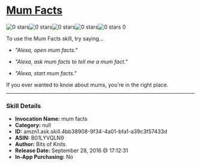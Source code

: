 # [Mum Facts](http://alexa.amazon.com/#skills/amzn1.ask.skill.4bb38908-9f34-4a01-bfa1-a39c3f57433d)
![0 stars](../../images/ic_star_border_black_18dp_1x.png)![0 stars](../../images/ic_star_border_black_18dp_1x.png)![0 stars](../../images/ic_star_border_black_18dp_1x.png)![0 stars](../../images/ic_star_border_black_18dp_1x.png)![0 stars](../../images/ic_star_border_black_18dp_1x.png) 0

To use the Mum Facts skill, try saying...

* *"Alexa, open mum facts."*

* *"Alexa, ask mum facts to tell me a mum fact."*

* *"Alexa, start mum facts."*

If you ever wanted to know about mums, you're in the right place.

***

### Skill Details

* **Invocation Name:** mum facts
* **Category:** null
* **ID:** amzn1.ask.skill.4bb38908-9f34-4a01-bfa1-a39c3f57433d
* **ASIN:** B01LYVQLN9
* **Author:** Bits of Knits
* **Release Date:** September 28, 2016 @ 17:12:31
* **In-App Purchasing:** No

